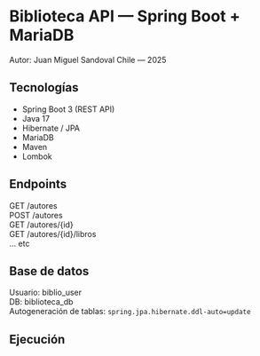 # Biblioteca API — Spring Boot + MariaDB  
Autor: Juan Miguel Sandoval Chile — 2025  

## Tecnologías
- Spring Boot 3 (REST API)
- Java 17
- Hibernate / JPA
- MariaDB
- Maven
- Lombok

## Endpoints
GET /autores  
POST /autores  
GET /autores/{id}  
GET /autores/{id}/libros  
... etc

## Base de datos
Usuario: biblio_user  
DB: biblioteca_db  
Autogeneración de tablas: `spring.jpa.hibernate.ddl-auto=update`

## Ejecución
